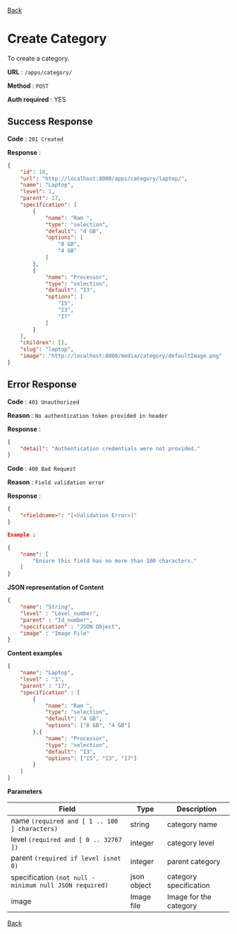[Back](../README.md)

# Create Category

To create a category.

**URL** : `/apps/category/`

**Method** : `POST`

**Auth required** : YES

## Success Response

**Code** : `201 Created`

**Response** :
```json
{
    "id": 18,
    "url": "http://localhost:8000/apps/category/laptop/",
    "name": "Laptop",
    "level": 1,
    "parent": 17,
    "specification": [
        {
            "name": "Ram ",
            "type": "selection",
            "default": "4 GB",
            "options": [
                "8 GB",
                "4 GB"
            ]
        },
        {
            "name": "Processor",
            "type": "selection",
            "default": "I3",
            "options": [
                "I5",
                "I3",
                "I7"
            ]
        }
    ],
    "children": [],
    "slug": "laptop",
    "image": "http://localhost:8000/media/category/defaultImage.png"
}
```

## Error Response

**Code** : `401 Unauthorized`

**Reason** : `No authentication token provided in header`

**Response** :

```json
{
    "detail": "Authentication credentials were not provided."
}
```

**Code** : `400 Bad Request`

**Reason** : `Field validation error`

**Response** :

```json
{
    "<fieldname>": "[<Validation Error>]"
}
```
```json
Example :

{
    "name": [
        "Ensure this field has no more than 100 characters."
    ]
}
```

**JSON representation of Content**

```json
{
    "name": "String",
    "level" : "Level_number",
    "parent" : "Id_number",
    "specification" : "JSON Object",
    "image" : "Image File"
}
```

**Content examples**

```json
{
    "name": "Laptop",
    "level" : "1",
    "parent" : "17",
    "specification" : [
        {
            "name": "Ram ",
            "type": "selection",
            "default": "4 GB",
            "options": ["8 GB", "4 GB"]
        },{
            "name": "Processor",
            "type": "selection",
            "default": "I3",
            "options": ["I5", "I3", "I7"]
        }
    ]
}
```

**Parameters**

| Field                                                   | Type        | Description            |
| ------------------------------------------------------- | ----------- | ---------------------- |
| name `(required and [ 1 .. 100 ] characters)`           | string      | category name          |
| level `(required and [ 0 .. 32767 ])`                   | integer     | category level         |
| parent `(required if level isnot 0)`                    | integer  | parent category        |
| specification `(not null - minimum null JSON required)` | json object | category specification |
| image | Image file | Image for the category |


[Back](../README.md)
